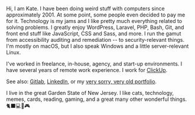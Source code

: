 Hi, I am Kate. I have been doing weird stuff with computers since approximately 2001. At some point, some people even decided to pay me for it. Technology is my jams and I like pretty much everything related to solving problems. I greatly enjoy WordPress, Laravel, PHP, Bash, Git, and front end stuff like JavaScript, CSS and Sass, and more. I run the gamut from accessibility auditing and remediation -- to security-relevant things. I'm mostly on macOS, but I also speak Windows and a little server-relevant Linux. 

I've worked in freelance, in-house, agency, and start-up environments. I have several years of remote work experience. I work for [ClickUp](https://clickup.com/).

See also: [Gitlab](https://gitlab.com/katemwalsh), [LinkedIn](https://www.linkedin.com/in/katemariewalsh), or my [very sorry, very old portfolio](https://katemwalsh.com/).

I live in the great Garden State of New Jersey. I like cats, technology, memes, cards, reading, gaming, and a great many other wonderful things. 🐈‍⬛💻📕🎮

